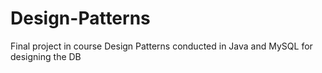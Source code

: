 # Design-Patterns
Final project in course Design Patterns conducted in Java and MySQL for designing the DB
